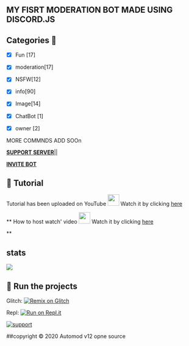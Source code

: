 ## MY FISRT MODERATION BOT MADE USING DISCORD.JS 

## Categories 📑



- [x] Fun [17]

- [x] moderation[17]

- [x] NSFW[12]

- [x] info[90]

- [X] Image[14]

- [X] ChatBot [1]
- [X] owner [2]




MORE COMMNDS ADD SOOn 

**[SUPPORT SERVER](https://dsc.gg/kmdevs)**||

**[INVITE BOT](https://discord.com/api/oauth2/authorize?client_id=744597377406599188&permissions=8&scope=bot)**



## 📝 Tutorial

Tutorial has been uploaded on YouTube <img src="https://www.youtube.com/about/static/svgs/icons/brand-resources/YouTube_icon_full-color.svg?cache=f2ec7a5" width="30px"> Watch it by clicking [here](https://youtu.be/TXzZABndSj8)

** How to host watch' video <img src="https://www.youtube.com/about/static/svgs/icons/brand-resources/YouTube_icon_full-color.svg?cache=f2ec7a5" width="30px"> Watch it by clicking [here](https://youtu.be/NlCufWQUL54)


**
## stats
<a href="https://youtu.be/TXzZABndSj8">

  <img titile="SRC" src="https://github-readme-stats.vercel.app/api/pin/?username=khanmanan&repo=automod-bot&theme=algolia&icon_color=0000ff">

</a>

## 💨 Run the projects

Glitch: [![Remix on Glitch](https://cdn.glitch.com/2703baf2-b643-4da7-ab91-7ee2a2d00b5b%2Fremix-button.svg)](https://glitch.com/edit/#!/import/github/Khanmanan/automod-bot)

Repl: [![Run on Repl.it](https://repl.it/badge/github/Khanmanan/automod-bot)](https://repl.it/github/Khanmanan/automod-bot)

[![support](https://discordapp.com/api/guilds/787315610102530048/embed.png?style=banner2)](https://dsc.gg/kmdevs)

##copyright ©️ 2020 Automod v12 opne source
